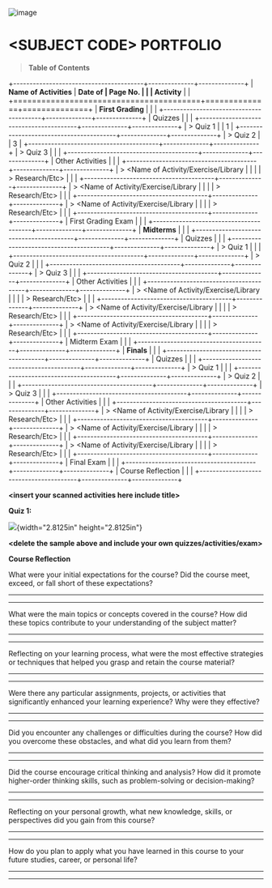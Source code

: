 ![image](https://github.com/user-attachments/assets/4010715a-8c6d-496f-8f95-8b85b698af53)


# \<SUBJECT CODE\> PORTFOLIO

> **Table of Contents**

+----------------------------------------+--------------+--------------+
| **Name of Activities**                 | **Date of    | **Page No.** |
|                                        | Activity**   |              |
+========================================+==============+==============+
| **First Grading**                      |              |              |
+----------------------------------------+--------------+--------------+
| Quizzes                                |              |              |
+----------------------------------------+--------------+--------------+
| > Quiz 1                               |              | 1            |
+----------------------------------------+--------------+--------------+
| > Quiz 2                               |              | 3            |
+----------------------------------------+--------------+--------------+
| > Quiz 3                               |              |              |
+----------------------------------------+--------------+--------------+
| Other Activities                       |              |              |
+----------------------------------------+--------------+--------------+
| > \<Name of Activity/Exercise/Library  |              |              |
| > Research/Etc\>                       |              |              |
+----------------------------------------+--------------+--------------+
| > \<Name of Activity/Exercise/Library  |              |              |
| > Research/Etc\>                       |              |              |
+----------------------------------------+--------------+--------------+
| > \<Name of Activity/Exercise/Library  |              |              |
| > Research/Etc\>                       |              |              |
+----------------------------------------+--------------+--------------+
| First Grading Exam                     |              |              |
+----------------------------------------+--------------+--------------+
| **Midterms**                           |              |              |
+----------------------------------------+--------------+--------------+
| Quizzes                                |              |              |
+----------------------------------------+--------------+--------------+
| > Quiz 1                               |              |              |
+----------------------------------------+--------------+--------------+
| > Quiz 2                               |              |              |
+----------------------------------------+--------------+--------------+
| > Quiz 3                               |              |              |
+----------------------------------------+--------------+--------------+
| Other Activities                       |              |              |
+----------------------------------------+--------------+--------------+
| > \<Name of Activity/Exercise/Library  |              |              |
| > Research/Etc\>                       |              |              |
+----------------------------------------+--------------+--------------+
| > \<Name of Activity/Exercise/Library  |              |              |
| > Research/Etc\>                       |              |              |
+----------------------------------------+--------------+--------------+
| > \<Name of Activity/Exercise/Library  |              |              |
| > Research/Etc\>                       |              |              |
+----------------------------------------+--------------+--------------+
| Midterm Exam                           |              |              |
+----------------------------------------+--------------+--------------+
| **Finals**                             |              |              |
+----------------------------------------+--------------+--------------+
| Quizzes                                |              |              |
+----------------------------------------+--------------+--------------+
| > Quiz 1                               |              |              |
+----------------------------------------+--------------+--------------+
| > Quiz 2                               |              |              |
+----------------------------------------+--------------+--------------+
| > Quiz 3                               |              |              |
+----------------------------------------+--------------+--------------+
| Other Activities                       |              |              |
+----------------------------------------+--------------+--------------+
| > \<Name of Activity/Exercise/Library  |              |              |
| > Research/Etc\>                       |              |              |
+----------------------------------------+--------------+--------------+
| > \<Name of Activity/Exercise/Library  |              |              |
| > Research/Etc\>                       |              |              |
+----------------------------------------+--------------+--------------+
| > \<Name of Activity/Exercise/Library  |              |              |
| > Research/Etc\>                       |              |              |
+----------------------------------------+--------------+--------------+
| Final Exam                             |              |              |
+----------------------------------------+--------------+--------------+
| Course Reflection                      |              |              |
+----------------------------------------+--------------+--------------+

**\<insert your scanned activities here include title\>**

**Quiz 1:**

![](vertopal_c443f132216b4e67bfecce9b8756535a/media/image2.png){width="2.8125in"
height="2.8125in"}

**\<delete the sample above and include your own
quizzes/activities/exam\>**

**Course Reflection**

What were your initial expectations for the course? Did the course meet,
exceed, or fall short of these expectations?

  -----------------------------------------------------------------------

  -----------------------------------------------------------------------

What were the main topics or concepts covered in the course? How did
these topics contribute to your understanding of the subject matter?

  -----------------------------------------------------------------------

  -----------------------------------------------------------------------

Reflecting on your learning process, what were the most effective
strategies or techniques that helped you grasp and retain the course
material?

  -----------------------------------------------------------------------

  -----------------------------------------------------------------------

Were there any particular assignments, projects, or activities that
significantly enhanced your learning experience? Why were they
effective?

  -----------------------------------------------------------------------

  -----------------------------------------------------------------------

Did you encounter any challenges or difficulties during the course? How
did you overcome these obstacles, and what did you learn from them?

  -----------------------------------------------------------------------

  -----------------------------------------------------------------------

Did the course encourage critical thinking and analysis? How did it
promote higher-order thinking skills, such as problem-solving or
decision-making?

  -----------------------------------------------------------------------

  -----------------------------------------------------------------------

Reflecting on your personal growth, what new knowledge, skills, or
perspectives did you gain from this course?

  -----------------------------------------------------------------------

  -----------------------------------------------------------------------

How do you plan to apply what you have learned in this course to your
future studies, career, or personal life?

  -----------------------------------------------------------------------

  -----------------------------------------------------------------------
